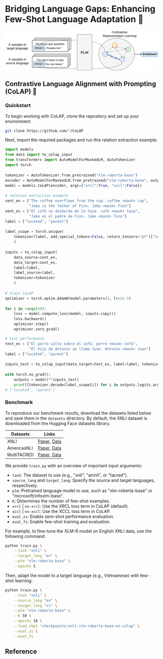 # Bridging Language Gaps: Enhancing Few-Shot Language Adaptation 🌁 

![](colap.png)

## Contrastive Language Alignment with Prompting (CoLAP) 🤝

### Quickstart

To begin working with CoLAP, clone the repository and set up your environment:

```bash
git clone https://github.com/*/CoLAP
```

Next, import the required packages and run this relation extraction example:

```python
import models
from data import to_colap_input
from transformers import AutoModelForMaskedLM, AutoTokenizer
import torch

tokenizer = AutoTokenizer.from_pretrained("xlm-roberta-base")
encoder = AutoModelForMaskedLM.from_pretrained("xlm-roberta-base", output_hidden_states=True)
model = models.CoLAP(encoder, args={"xrcl":True, "xccl":False})

# relation extraction example
sent_en = ["The coffee overflows from the cup. coffee <mask> cup",
           "Jake is the father of Finn. Jake <mask> Finn"]
sent_es = ["El café se desborda de la taza. café <mask> taza",
           "Jake es el padre de Finn. Jake <mask> Finn"]
label = ["located", "parent"]

label_scope = torch.unique(
    tokenizer(label, add_special_tokens=False, return_tensors="pt")["input_ids"]
    )

inputs = to_colap_input(
    data_source=sent_en,
    data_target=sent_es,
    label=label,
    label_source=label,
    tokenizer=tokenizer
    ) 

# train CoLAP
optimizer = torch.optim.AdamW(model.parameters(), lr=2e-5)

for i in range(10):
    loss = model.compute_loss(model, inputs.copy())
    loss.backward()
    optimizer.step()
    optimizer.zero_grad()
```

```python
# test performance
test_es = ["El perro salta sobre el sofá. perro <mask> sofá",
           "El hijo de Antonio se llama Juan. Antonio <mask> Juan"]
label = ["located", "parent"]

inputs_test = to_colap_input(data_target=test_es, label=label, tokenizer=tokenizer)

with torch.no_grad():
    outputs = model(**inputs_test)
    print([tokenizer.decode(label_scope[i]) for i in outputs.logits.argmax(-1).reshape(-1)])
# ['located', 'parent']
```

### Benchmark

To reproduce our benchmark results, download the datasets listed below and save them in the `datasets` directory. By default, the XNLI dataset is downloaded from the Hugging Face datasets library.

| Datasets | Links |
|---------|------|
| XNLI | [Paper](https://arxiv.org/abs/1809.05053),  [Data](https://github.com/facebookresearch/XNLI) |
| AmericasNLI | [Paper](https://arxiv.org/abs/2104.08726),  [Data](https://github.com/abteen/americasnli)     |
| MultiTACRED | [Paper](https://arxiv.org/abs/2305.04582),  [Data](https://github.com/DFKI-NLP/MultiTACRED)     |

We provide `train.py` with an overview of important input arguments:

- `task`: The dataset to use (e.g., "xnli", "amnli", or "tacred").
- `source_lang` and `target_lang`: Specify the source and target languages, respectively.
- `plm`: Pretrained language model to use, such as "xlm-roberta-base" or "microsoft/infoxlm-base".
- `K`: Determines the number of few-shot examples.
- `xrcl` | `no-xrcl`: Use the XRCL loss term in CoLAP (default).
- `xccl` | `no-xccl`: Use the XCCL loss term in CoLAP.
- `eval_zs`: Enable zero-shot performance evaluation.
- `eval_fs`: Enable few-shot training and evaluation.

For example, to fine-tune the XLM-R model on English XNLI data, use the following command:

```bash
python train.py \
    --task "xnli" \
    --target_lang "en" \
    --plm "xlm-roberta-base" \
    --epochs 5
```

Then, adapt the model to a target language (e.g., Vietnamese) with few-shot learning:

```bash
python train.py \
    --task "xnli" \
    --source_lang "en" \
    --target_lang "vi" \
    --plm "xlm-roberta-base" \
    --K 50 \
    --epochs 10 \
    --load_ckpt "checkpoints/xnli-xlm-roberta-base-en-colap" \
    --eval_zs \
    --eval_fs
```

## Reference
```bibtex
```
